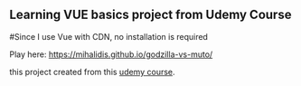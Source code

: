 ## Learning VUE basics project from Udemy Course

#Since I use Vue with CDN, no installation is required

Play here: https://mihalidis.github.io/godzilla-vs-muto/

this project created from this [udemy course](https://www.udemy.com/course/sifirdan-ileri-seviye-vuejs-2-vuex-vue-router-egitim-seti/). 

